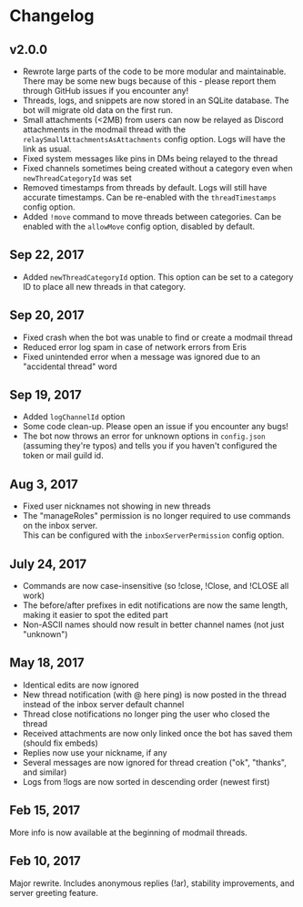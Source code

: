 # Changelog

## v2.0.0
* Rewrote large parts of the code to be more modular and maintainable. There may be some new bugs because of this - please report them through GitHub issues if you encounter any!
* Threads, logs, and snippets are now stored in an SQLite database. The bot will migrate old data on the first run.
* Small attachments (<2MB) from users can now be relayed as Discord attachments in the modmail thread with the `relaySmallAttachmentsAsAttachments` config option. Logs will have the link as usual.
* Fixed system messages like pins in DMs being relayed to the thread
* Fixed channels sometimes being created without a category even when `newThreadCategoryId` was set
* Removed timestamps from threads by default. Logs will still have accurate timestamps. Can be re-enabled with the `threadTimestamps` config option.
* Added `!move` command to move threads between categories. Can be enabled with the `allowMove` config option, disabled by default.

## Sep 22, 2017
* Added `newThreadCategoryId` option. This option can be set to a category ID to place all new threads in that category.

## Sep 20, 2017
* Fixed crash when the bot was unable to find or create a modmail thread
* Reduced error log spam in case of network errors from Eris
* Fixed unintended error when a message was ignored due to an "accidental thread" word

## Sep 19, 2017
* Added `logChannelId` option
* Some code clean-up. Please open an issue if you encounter any bugs!
* The bot now throws an error for unknown options in `config.json` (assuming they're typos) and tells you if you haven't configured the token or mail guild id.

## Aug 3, 2017
* Fixed user nicknames not showing in new threads
* The "manageRoles" permission is no longer required to use commands on the inbox server.  
This can be configured with the `inboxServerPermission` config option.

## July 24, 2017
* Commands are now case-insensitive (so !close, !Close, and !CLOSE all work)
* The before/after prefixes in edit notifications are now the same length, making it easier to spot the edited part
* Non-ASCII names should now result in better channel names (not just "unknown")

## May 18, 2017
* Identical edits are now ignored
* New thread notification (with @ here ping) is now posted in the thread instead of the inbox server default channel
* Thread close notifications no longer ping the user who closed the thread
* Received attachments are now only linked once the bot has saved them (should fix embeds)
* Replies now use your nickname, if any
* Several messages are now ignored for thread creation ("ok", "thanks", and similar)
* Logs from !logs are now sorted in descending order (newest first)

## Feb 15, 2017
More info is now available at the beginning of modmail threads.

## Feb 10, 2017
Major rewrite. Includes anonymous replies (!ar), stability improvements, and server greeting feature.
